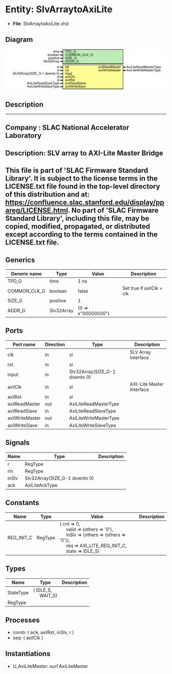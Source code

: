 # Entity: SlvArraytoAxiLite

- **File**: SlvArraytoAxiLite.vhd
## Diagram

![Diagram](SlvArraytoAxiLite.svg "Diagram")
## Description

-----------------------------------------------------------------------------
 Company    : SLAC National Accelerator Laboratory
-----------------------------------------------------------------------------
 Description: SLV array to AXI-Lite Master Bridge
-----------------------------------------------------------------------------
 This file is part of 'SLAC Firmware Standard Library'.
 It is subject to the license terms in the LICENSE.txt file found in the
 top-level directory of this distribution and at:
    https://confluence.slac.stanford.edu/display/ppareg/LICENSE.html.
 No part of 'SLAC Firmware Standard Library', including this file,
 may be copied, modified, propagated, or distributed except according to
 the terms contained in the LICENSE.txt file.
-----------------------------------------------------------------------------
## Generics

| Generic name | Type       | Value              | Description                |
| ------------ | ---------- | ------------------ | -------------------------- |
| TPD_G        | time       | 1 ns               |                            |
| COMMON_CLK_G | boolean    | false              |  Set true if axilClk = clk |
| SIZE_G       | positive   | 1                  |                            |
| ADDR_G       | Slv32Array | (0 => x"00000000") |                            |
## Ports

| Port name       | Direction | Type                          | Description               |
| --------------- | --------- | ----------------------------- | ------------------------- |
| clk             | in        | sl                            | SLV Array Interface       |
| rst             | in        | sl                            |                           |
| input           | in        | Slv32Array(SIZE_G-1 downto 0) |                           |
| axilClk         | in        | sl                            | AXI-Lite Master Interface |
| axilRst         | in        | sl                            |                           |
| axilReadMaster  | out       | AxiLiteReadMasterType         |                           |
| axilReadSlave   | in        | AxiLiteReadSlaveType          |                           |
| axilWriteMaster | out       | AxiLiteWriteMasterType        |                           |
| axilWriteSlave  | in        | AxiLiteWriteSlaveType         |                           |
## Signals

| Name  | Type                          | Description |
| ----- | ----------------------------- | ----------- |
| r     | RegType                       |             |
| rin   | RegType                       |             |
| inSlv | Slv32Array(SIZE_G-1 downto 0) |             |
| ack   | AxiLiteAckType                |             |
## Constants

| Name       | Type    | Value                                                                                                                                                                                                                                                                                                       | Description |
| ---------- | ------- | ----------------------------------------------------------------------------------------------------------------------------------------------------------------------------------------------------------------------------------------------------------------------------------------------------------- | ----------- |
| REG_INIT_C | RegType |  (       cnt   => 0,<br><span style="padding-left:20px">       valid => (others => '0'),<br><span style="padding-left:20px">       inSlv => (others => (others => '0')),<br><span style="padding-left:20px">       req   => AXI_LITE_REQ_INIT_C,<br><span style="padding-left:20px">       state => IDLE_S) |             |
## Types

| Name      | Type                                                   | Description |
| --------- | ------------------------------------------------------ | ----------- |
| StateType | ( IDLE_S,<br><span style="padding-left:20px"> WAIT_S)  |             |
| RegType   |                                                        |             |
## Processes
- comb: ( ack, axilRst, inSlv, r )
- seq: ( axilClk )
## Instantiations

- U_AxiLiteMaster: surf.AxiLiteMaster
